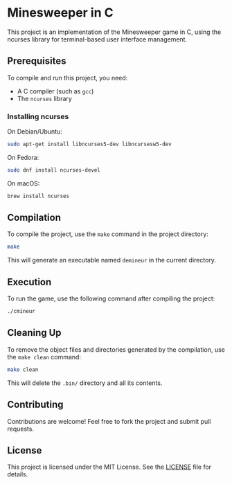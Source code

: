 # Minesweeper in C

This project is an implementation of the Minesweeper game in C, using the ncurses library for terminal-based user interface management.

## Prerequisites

To compile and run this project, you need:

- A C compiler (such as `gcc`)
- The `ncurses` library

### Installing ncurses

On Debian/Ubuntu:

```bash
sudo apt-get install libncurses5-dev libncursesw5-dev
```

On Fedora:

```bash
sudo dnf install ncurses-devel
```

On macOS:

```bash
brew install ncurses
```

## Compilation

To compile the project, use the `make` command in the project directory:

```bash
make
```

This will generate an executable named `demineur` in the current directory.

## Execution

To run the game, use the following command after compiling the project:

```bash
./cmineur
```

## Cleaning Up

To remove the object files and directories generated by the compilation, use the `make clean` command:

```bash
make clean
```

This will delete the `.bin/` directory and all its contents.

## Contributing

Contributions are welcome! Feel free to fork the project and submit pull requests.

## License

This project is licensed under the MIT License. See the [LICENSE](LICENSE) file for details.
